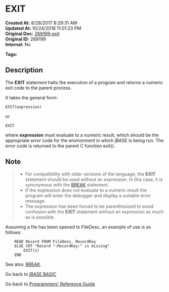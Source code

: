 # EXIT

**Created At:** 8/28/2017 8:29:31 AM  
**Updated At:** 10/24/2018 11:01:23 PM  
**Original Doc:** [269199-exit](https://docs.jbase.com/36868-jbase-basic/269199-exit)  
**Original ID:** 269199  
**Internal:** No  

**Tags:**
<badge text='program control' vertical='middle' />
<badge text='program execution' vertical='middle' />

## Description

The **EXIT** statement halts the execution of a program and returns a numeric exit code to the parent process.

It takes the general form:

```
EXIT(expression)
```

or

```
EXIT
```

where **expression** must evaluate to a numeric result, which should be the appropriate error code for the environment in which jBASE is being run. The error code is returned to the parent C function exit().

## Note

> - For compatibility with older versions of the language, the **EXIT** statement should be used without an expression. In this case, it is synonymous with the [BREAK](./../break) statement.
> - If the expression does not evaluate to a numeric result the program will enter the debugger and display a suitable error message.
> - The expression has been forced to be parenthesized to avoid confusion with the **EXIT** statement without an expression as much as is possible.

Assuming a file has been opened to FileDesc, an example of use is as follows:

```
    READ Record FROM FileDesc, RecordKey
    ELSE CRT "Record ":RecordKey:" is missing"
        EXIT(1)
    END
```

See also: [BREAK](./../break).

Go back to [jBASE BASIC](./../README.md)

Go back to [Programmers' Reference Guide](./../../reference-guides/jbc/README.md)

  
<PageFooter />
